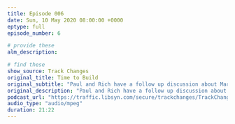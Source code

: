 ```yaml
---
title: Episode 006
date: Sun, 10 May 2020 08:00:00 +0000
eptype: full
episode_number: 6

# provide these
alm_description: 

# find these
show_source: Track Changes
original_title: Time to Build 
original_subtitle: "Paul and Rich have a follow up discussion about Marc Andreessen’s newest article and ask the important question: How can we connect and empower people to create crucial tools for society when the industry has become so transactional?"
original_description: "Paul and Rich have a follow up discussion about Marc Andreessen’s newest article and ask the important question: How can we connect and empower people to create crucial tools for society when the industry has become so transactional? Are we able to create necessary social momentum when there’s no money involved? Paul puts out a plea for Postlight to create a software development kit for education at a platform level. It remains to be seen if venture capitalists are ready to shift their focus to do the same. (Perhaps that’s an idea for Marc Andreessen to think about!)"
podcast_url: "https://traffic.libsyn.com/secure/trackchanges/TrackChanges_Episode219.mp3?dest-id=355950"
audio_type: "audio/mpeg"
duration: 21:22
---
```

